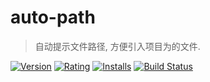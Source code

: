 # auto-path
> 自动提示文件路径, 方便引入项目为的文件.

[![Version](https://vsmarketplacebadge.apphb.com/version-short/yutent.auto-path.svg)](https://marketplace.visualstudio.com/items?itemName=yutent.auto-path)
[![Rating](https://vsmarketplacebadge.apphb.com/rating-short/yutent.auto-path.svg)](https://marketplace.visualstudio.com/items?itemName=yutent.auto-path)
[![Installs](https://vsmarketplacebadge.apphb.com/installs/yutent.auto-path.svg)](https://marketplace.visualstudio.com/items?itemName=yutent.auto-path)
[![Build Status](https://travis-ci.org/yutent/auto-path.svg?branch=master)](https://travis-ci.org/yutent/auto-path)


